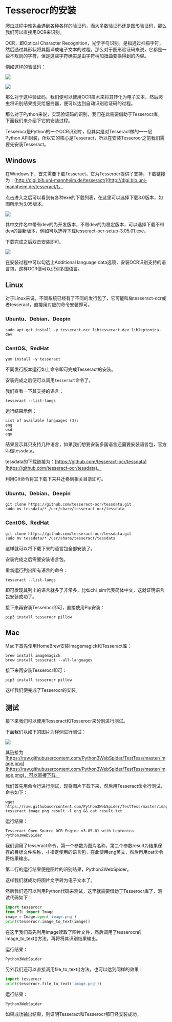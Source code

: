 # Tesserocr的安装

爬虫过程中难免会遇到各种各样的验证码，而大多数验证码还是图形验证码，那么我们可以直接用OCR来识别。

OCR，即Optical Character Recognition，光学字符识别。是指通过扫描字符，然后通过其形状将其翻译成电子文本的过程。那么对于图形验证码来说，它都是一些不规则的字符，但是这些字符确实是由字符稍加扭曲变换得到的内容。

例如这样的验证码：

![](./assets/2017-06-25-19-53-03.jpg)

![](./assets/2017-06-25-19-53-21.jpg)


那么对于这种验证码，我们便可以使用OCR技术来将其转化为电子文本，然后爬虫将识别结果提交给服务器，便可以达到自动识别验证码的过程。

那么对于Python来说，实现验证码的识别，我们在此需要借助于Tesserocr库，下面我们来介绍下它的安装过程。

Tesserocr是Python的一个OCR识别库，但其实是对Tesseract做的一一层Python API封装，所以它的核心是Tesseract，所以在安装Tesserocr之前我们需要先安装Tesseract。

## Windows

在Windows下，首先需要下载Tesseract，它为Tesserocr提供了支持，下载链接为：[http://digi.bib.uni-mannheim.de/tesseract/](http://digi.bib.uni-mannheim.de/tesseract/)。

点击进入之后可以看到有各种exe的下载列表，在这里可以选择下载3.0版本，如图所示为3.05版本。

![](./assets/2017-06-25-20-01-20.jpg)

其中文件名中带有dev的为开发版本，不带dev的为稳定版本，可以选择下载不带dev的最新版本，例如可以选择下载tesseract-ocr-setup-3.05.01.exe。

下载完成之后双击安装即可。

![](./assets/2017-06-25-20-24-32.jpg)

在安装过程中可以勾选上Additional language data选项，安装OCR识别支持的语言包，这样OCR便可以识别多国语言。

## Linux

对于Linux来说，不同系统已经有了不同的发行包了，它可能叫做tesseract-ocr或者tesseract，直接用对应的命令安装即可。

### Ubuntu、Debian、Deepin

```
sudo apt-get install -y tesseract-ocr libtesseract-dev libleptonica-dev
```

### CentOS、RedHat

```
yum install -y tesseract 
```

不同发行版本运行如上命令即可完成Tesseract的安装。

安装完成之后便可以调用`tesseract`命令了。

我们查看一下其支持的语言：

```
tesseract --list-langs
```

运行结果示例：

```
List of available languages (3):
eng
osd
equ
```

结果显示其只支持几种语言，如果我们想要安装多国语言还需要安装语言包，官方叫做tessdata。

tessdata的下载链接为：[https://github.com/tesseract-ocr/tessdata](https://github.com/tesseract-ocr/tessdata)。

利用GIt命令将其下载下来并迁移到相关目录即可。

### Ubuntu、Debian、Deepin

```
git clone https://github.com/tesseract-ocr/tessdata.git
sudo mv tessdata/* /usr/share/tesseract-ocr/tessdata
```

### CentOS、RedHat

```
git clone https://github.com/tesseract-ocr/tessdata.git
sudo mv tessdata/* /usr/share/tesseract/tessdata
```

这样就可以将下载下来的语言包全部安装了。


安装完成之后需要安装语言包。

重新运行列出所有语言的命令：

```
tesseract --list-langs
```

即可发现其列出的语言就多了非常多，比如chi_sim代表简体中文，这就证明语言包安装成功了。

接下来再安装Tesserocr即可，直接使用Pip安装：

```
pip3 install tesserocr pillow
```

## Mac


Mac下首先使用HomeBrew安装Imagemagick和Tesseract库：

```
brew install imagemagick 
brew install tesseract --all-languages
```

接下来再安装Tesserocr即可：

```
pip3 install tesserocr pillow
```

这样我们便完成了Tesserocr的安装。

## 测试

接下来我们可以使用Tesseract和Tesserocr来分别进行测试。

下面我们以如下的图片为样例进行测试：

![](./assets/2017-06-25-21-12-24.jpg)

其链接为[https://raw.githubusercontent.com/Python3WebSpider/TestTess/master/image.png](https://raw.githubusercontent.com/Python3WebSpider/TestTess/master/image.png)，可以直接下载。

我们首先用命令行进行测试，现将图片下载下来，然后用Tesseract命令行测试，命令如下：

```
wget https://raw.githubusercontent.com/Python3WebSpider/TestTess/master/image.png
tesseract image.png result -l eng && cat result.txt 
```

运行结果：

```
Tesseract Open Source OCR Engine v3.05.01 with Leptonica
Python3WebSpider
```

我们调用了tesseract命令，第一个参数为图片名称，第二个参数result为结果保存的目标文件名称，-l 指定使用的语言包，在此使用eng英文，然后再用cat命令将结果输出。

第二行的运行结果便是图片的识别结果，Python3WebSpider。

这样我们就成功将图片文字转为电子文本了。

然后我们还可以利用Python代码来测试，这里就需要借助于Tesserocr库了，测试代码如下：

```python
import tesserocr
from PIL import Image
image = Image.open('image.png')
print(tesserocr.image_to_text(image))
```

在这里我们首先利用Image读取了图片文件，然后调用了tesserocr的image_to_text()方法，再将将其识别结果输出。

运行结果：

```
Python3WebSpider
```

另外我们还可以直接调用file_to_text()方法，也可以达到同样的效果：

```python
import tesserocr
print(tesserocr.file_to_text('image.png'))
```

运行结果：

```
Python3WebSpider
```

如果成功输出结果，则证明Tesseract和Tesserocr都已经安装成功。
